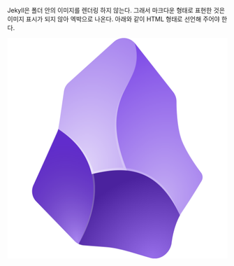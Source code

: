 Jekyll은 폴더 안의 이미지를 렌더링 하지 않는다.
그래서 마크다운 형태로 표현한 것은 이미지 표시가 되지 않아 엑박으로 나온다.
아래와 같이 HTML 형태로 선언해 주어야 한다.

<img src = "./Attached Files/image-name.png"/>